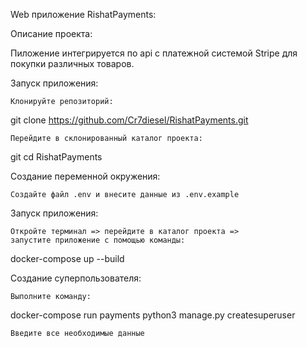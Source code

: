 Web приложение RishatPayments:

Описание проекта: 

Пиложение интегрируется по api с платежной системой Stripe для покупки различных товаров.

Запуск приложения:

    Клонируйте репозиторий:

git clone https://github.com/Cr7diesel/RishatPayments.git

    Перейдите в склонированный каталог проекта:

git cd RishatPayments

Создание переменной окружения:

    Создайте файл .env и внесите данные из .env.example

Запуск приложения:

    Откройте терминал => перейдите в каталог проекта =>
    запустите приложение с помощью команды:

docker-compose up --build

Создание суперпользователя:

    Выполните команду:

docker-compose run payments python3 manage.py createsuperuser 

    Введите все необходимые данные